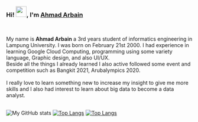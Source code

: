 ### Hi! <img src="https://github.com/TheDudeThatCode/TheDudeThatCode/blob/master/Assets/Hi.gif" width="29px">, I'm [Ahmad Arbain](https://www.linkedin.com/in/ahmad-arbain-33201b1bb/) 
</br>

My name is **Ahmad Arbain** a 3rd years student of informatics engineering in Lampung University. I was born on February 21st 2000. I had experience in learning Google Cloud Computing, programming using some variety language, Graphic design, and also UI/UX. <br> 
Beside all the things I already learned I also active followed some event and competition such as Bangkit 2021, Arubalympics 2020. 
<br><br>I really love to learn something new to increase my insight to give me more skills and I also had interest to learn about big data to become a data analyst.<br><br> 


![My GitHub stats](https://github-readme-stats.vercel.app/api?username=ahmadarbain&show_icons=true)
[![Top Langs](https://github-readme-stats.vercel.app/api/top-langs/?username=ahmadarbain&layout=compact)](https://github.com/ahmadarbain/Frontend-Search_Meal)
[![Top Langs](https://github-readme-stats.vercel.app/api/top-langs/?username=ahmadarbain&langs_count=8)](https://github.com/ahmadarbain/Frontend-Search_Meal)

